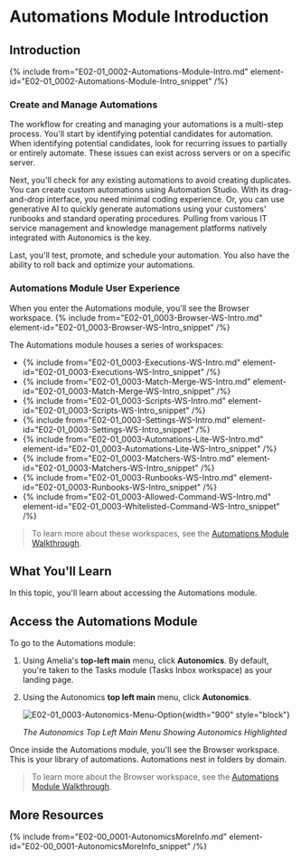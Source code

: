 # Automations Module Introduction

## Introduction

{% include from="E02-01_0002-Automations-Module-Intro.md" element-id="E02-01_0002-Automations-Module-Intro_snippet" /%}

### Create and Manage Automations

The workflow for creating and managing your automations is a multi-step process. You'll start by identifying potential candidates for automation. When identifying potential candidates, look for recurring issues to partially or entirely automate. These issues can exist across servers or on a specific server.

Next, you'll check for any existing automations to avoid creating duplicates. You can create custom automations using Automation Studio. With its drag-and-drop interface, you need minimal coding experience. Or, you can use generative AI to quickly generate automations using your customers' runbooks and standard operating procedures. Pulling from various IT service management and knowledge management platforms natively integrated with Autonomics is the key.

Last, you'll test, promote, and schedule your automation. You also have the ability to roll back and optimize your automations.

### Automations Module User Experience

When you enter the Automations module, you'll see the Browser workspace. 
{% include from="E02-01_0003-Browser-WS-Intro.md" element-id="E02-01_0003-Browser-WS-Intro_snippet" /%}

The Automations module houses a series of workspaces:

* {% include from="E02-01_0003-Executions-WS-Intro.md" element-id="E02-01_0003-Executions-WS-Intro_snippet" /%}
* {% include from="E02-01_0003-Match-Merge-WS-Intro.md" element-id="E02-01_0003-Match-Merge-WS-Intro_snippet" /%}
* {% include from="E02-01_0003-Scripts-WS-Intro.md" element-id="E02-01_0003-Scripts-WS-Intro_snippet" /%}
* {% include from="E02-01_0003-Settings-WS-Intro.md" element-id="E02-01_0003-Settings-WS-Intro_snippet" /%}
* {% include from="E02-01_0003-Automations-Lite-WS-Intro.md" element-id="E02-01_0003-Automations-Lite-WS-Intro_snippet" /%}
* {% include from="E02-01_0003-Matchers-WS-Intro.md" element-id="E02-01_0003-Matchers-WS-Intro_snippet" /%}
* {% include from="E02-01_0003-Runbooks-WS-Intro.md" element-id="E02-01_0003-Runbooks-WS-Intro_snippet" /%}
* {% include from="E02-01_0003-Allowed-Command-WS-Intro.md" element-id="E02-01_0003-Whitelisted-Command-WS-Intro_snippet" /%}

> To learn more about these workspaces, see the [Automations Module Walkthrough](E02-01_0003-Automations-Mod-Walk.md).

## What You'll Learn

In this topic, you'll learn about accessing the Automations module.

## Access the Automations Module

To go to the Automations module:

1. Using Amelia's **top-left main** menu, click **Autonomics**. By default, you're taken to the Tasks module (Tasks Inbox workspace) as your landing page.

2. Using the Autonomics **top left main** menu, click **Autonomics**.

   ![E02-01_0003-Autonomics-Menu-Option](E02-01_0003-Autonomics-Menu-Option.png){width="900" style="block"}

   *The Autonomics Top Left Main Menu Showing Autonomics Highlighted*

Once inside the Automations module, you'll see the Browser workspace. This is your library of automations. Automations nest in folders by domain.

> To learn more about the Browser workspace, see the [Automations Module Walkthrough](E02-01_0003-Automations-Mod-Walk.md).

## More Resources

{% include from="E02-00_0001-AutonomicsMoreInfo.md" element-id="E02-00_0001-AutonomicsMoreInfo_snippet" /%}

